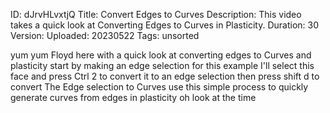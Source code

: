 ID: dJrvHLvxtjQ
Title: Convert Edges to Curves
Description: This video takes a quick look at Converting Edges to Curves in Plasticity.
Duration: 30
Version: 
Uploaded: 20230522
Tags: unsorted

yum yum
Floyd here with a quick look at
converting edges to Curves and
plasticity start by making an edge
selection for this example I'll select
this face and press Ctrl 2 to convert it
to an edge selection then press shift d
to convert The Edge selection to Curves
use this simple process to quickly
generate curves from edges in plasticity
oh look at the time
